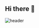 ## Hi there 👋

<!--
**Hee4885/Hee4885** is a ✨ _special_ ✨ repository because its `README.md` (this file) appears on your GitHub profile.

Here are some ideas to get you started:

- 🔭 I’m currently working on ...
- 🌱 I’m currently learning ...
- 👯 I’m looking to collaborate on ...
- 🤔 I’m looking for help with ...
- 💬 Ask me about ...
- 📫 How to reach me: ...
- 😄 Pronouns: ...
- ⚡ Fun fact: ...
-->

![header](https://capsule-render.vercel.app/api?type=venom&color=gradient&customColorList=5c258d,4389a2&height=300&text=Welcome%20to%20HeeJin%20Github👻&fontSize=40&fontColor=ffffff&desc=Hello!&descSize=20&descAlign=100&descAlignY=65)

